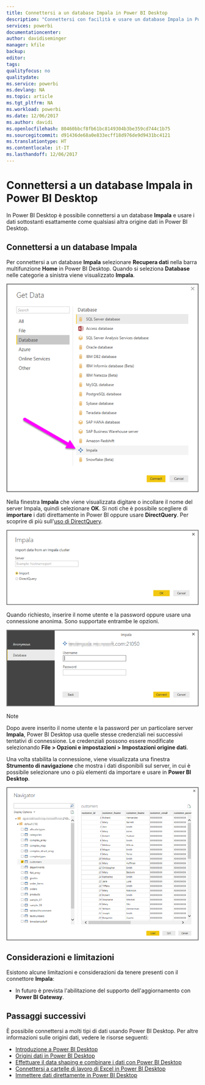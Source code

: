 ```yaml
---
title: Connettersi a un database Impala in Power BI Desktop
description: "Connettersi con facilità e usare un database Impala in Power BI Desktop"
services: powerbi
documentationcenter: 
author: davidiseminger
manager: kfile
backup: 
editor: 
tags: 
qualityfocus: no
qualitydate: 
ms.service: powerbi
ms.devlang: NA
ms.topic: article
ms.tgt_pltfrm: NA
ms.workload: powerbi
ms.date: 12/06/2017
ms.author: davidi
ms.openlocfilehash: 80460bbcf8fb61bc8149304b3be359cd744c1b75
ms.sourcegitcommit: d91436de68a0e833ecff18d976de9d9431bc4121
ms.translationtype: HT
ms.contentlocale: it-IT
ms.lasthandoff: 12/06/2017
---
```

# <a name="connect-to-an-impala-database-in-power-bi-desktop"></a>Connettersi a un database Impala in Power BI Desktop
In Power BI Desktop è possibile connettersi a un database **Impala** e usare i dati sottostanti esattamente come qualsiasi altra origine dati in Power BI Desktop.

## <a name="connect-to-an-impala-database"></a>Connettersi a un database Impala
Per connettersi a un database **Impala** selezionare **Recupera dati** nella barra multifunzione **Home** in Power BI Desktop. Quando si seleziona **Database** nelle categorie a sinistra viene visualizzato **Impala**.

![](media/desktop-connect-impala/connect_impala_2.png)

Nella finestra **Impala** che viene visualizzata digitare o incollare il nome del server Impala, quindi selezionare **OK**. Si noti che è possibile scegliere di **importare** i dati direttamente in Power BI oppure usare **DirectQuery**. Per scoprire di più sull'[uso di DirectQuery](desktop-use-directquery.md).

![](media/desktop-connect-impala/connect_impala_3a.png)

Quando richiesto, inserire il nome utente e la password oppure usare una connessione anonima. Sono supportate entrambe le opzioni.

![](media/desktop-connect-impala/connect_impala_4.png)

> [!NOTE]
> Dopo avere inserito il nome utente e la password per un particolare server **Impala**, Power BI Desktop usa quelle stesse credenziali nei successivi tentativi di connessione. Le credenziali possono essere modificate selezionando **File > Opzioni e impostazioni > Impostazioni origine dati**.
> 
> 

Una volta stabilita la connessione, viene visualizzata una finestra **Strumento di navigazione** che mostra i dati disponibili sul server, in cui è possibile selezionare uno o più elementi da importare e usare in **Power BI Desktop**.

![](media/desktop-connect-impala/connect_impala_5.png)

## <a name="considerations-and-limitations"></a>Considerazioni e limitazioni
Esistono alcune limitazioni e considerazioni da tenere presenti con il connettore **Impala**:

* In futuro è prevista l'abilitazione del supporto dell'aggiornamento con **Power BI Gateway**.

## <a name="next-steps"></a>Passaggi successivi
È possibile connettersi a molti tipi di dati usando Power BI Desktop. Per altre informazioni sulle origini dati, vedere le risorse seguenti:

* [Introduzione a Power BI Desktop](desktop-getting-started.md)
* [Origini dati in Power BI Desktop](desktop-data-sources.md)
* [Effettuare il data shaping e combinare i dati con Power BI Desktop](desktop-shape-and-combine-data.md)
* [Connettersi a cartelle di lavoro di Excel in Power BI Desktop](desktop-connect-excel.md)   
* [Immettere dati direttamente in Power BI Desktop](desktop-enter-data-directly-into-desktop.md)   

